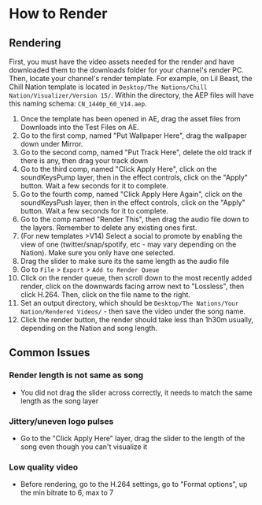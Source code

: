 # How to Render


## Rendering
First, you must have the video assets needed for the render and have downloaded them to the downloads folder for your channel's render PC. Then, locate your channel's render template. For example, on Lil Beast, the Chill Nation template is located in `Desktop/The Nations/Chill Nation/Visualizer/Version 15/`. Within the directory, the AEP files will have this naming schema: `CN_1440p_60_V14.aep`.

1. Once the template has been opened in AE, drag the asset files from Downloads into the Test Files on AE.
2. Go to the first comp, named "Put Wallpaper Here", drag the wallpaper down under Mirror.
3. Go to the second comp, named "Put Track Here", delete the old track if there is any, then drag your track down
4. Go to the third comp, named "Click Apply Here", click on the soundKeysPump layer, then in the effect controls, click on the "Apply" button. Wait a few seconds for it to complete.
5. Go to the fourth comp, named "Click Apply Here Again", click on the soundKeysPush layer, then in the effect controls, click on the "Apply" button. Wait a few seconds for it to complete.
6. Go to the comp named "Render This", then drag the audio file down to the layers. Remember to delete any existing ones first.
7. (For new templates >V14) Select a social to promote by enabling the view of one (twitter/snap/spotify, etc - may vary depending on the Nation). Make sure you only have one selected.
8. Drag the slider to make sure its the same length as the audio file
8. Go to `File` > `Export` > `Add to Render Queue`
10. Click on the render queue, then scroll down to the most recently added render, click on the downwards facing arrow next to "Lossless", then click H.264. Then, click on the file name to the right.
11. Set an output directory, which should be `Desktop/The Nations/Your Nation/Rendered Videos/` - then save the video under the song name.
12. Click the render button, the render should take less than 1h30m usually, depending on the Nation and song length.

## Common Issues

### Render length is not same as song
- You did not drag the slider across correctly, it needs to match the same length as the song layer

### Jittery/uneven logo pulses
- Go to the "Click Apply Here" layer, drag the slider to the length of the song even though you can't visualize it

### Low quality video
- Before rendering, go to the H.264 settings, go to "Format options", up the min bitrate to 6, max to 7
